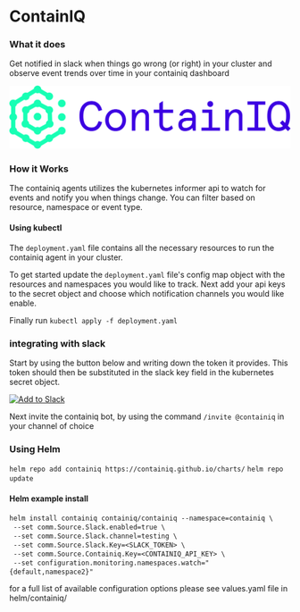 # ContainIQ

### What it does 
Get notified in slack when things go wrong (or right) in your cluster and observe event trends over time in 
your containiq dashboard

![Alt text](logo.png "Title")

### How it Works
The containiq agents utilizes the kubernetes informer api to watch for events 
and notify you when things change. You can filter based on resource, namespace or event type. 

#### Using kubectl 
The `deployment.yaml` file contains all the necessary resources to run 
the containiq agent in your cluster. 

To get started update the `deployment.yaml` file's config map object with the resources and namespaces you would like to track. Next add your api keys to the 
secret object and choose which notification channels you would like enable. 

Finally run `kubectl apply -f deployment.yaml `
### integrating with slack 
Start by using the button below and writing down the token it provides. This token should then be substituted in the slack key field in the kubernetes secret object. <br> 

<a href="https://slack.com/oauth/v2/authorize?client_id=1494122840611.1544827505748&scope=chat:write&user_scope="><img alt="Add to Slack" height="40" width="139" src="https://platform.slack-edge.com/img/add_to_slack.png" srcSet="https://platform.slack-edge.com/img/add_to_slack.png 1x, https://platform.slack-edge.com/img/add_to_slack@2x.png 2x" /></a>

Next invite the containiq bot, by using the command `/invite @containiq` in your channel of choice 

### Using Helm 
`helm repo add containiq https://containiq.github.io/charts/`
`helm repo update`
#### Helm example install 
```
helm install containiq containiq/containiq --namespace=containiq \
 --set comm.Source.Slack.enabled=true \
 --set comm.Source.Slack.channel=testing \
 --set comm.Source.Slack.Key=<SLACK_TOKEN> \
 --set comm.Source.Containiq.Key=<CONTAINIQ_API_KEY> \
 --set configuration.monitoring.namespaces.watch="{default,namespace2}" 
 ```
 
for a full list of available configuration options please see values.yaml file in helm/containiq/


 
